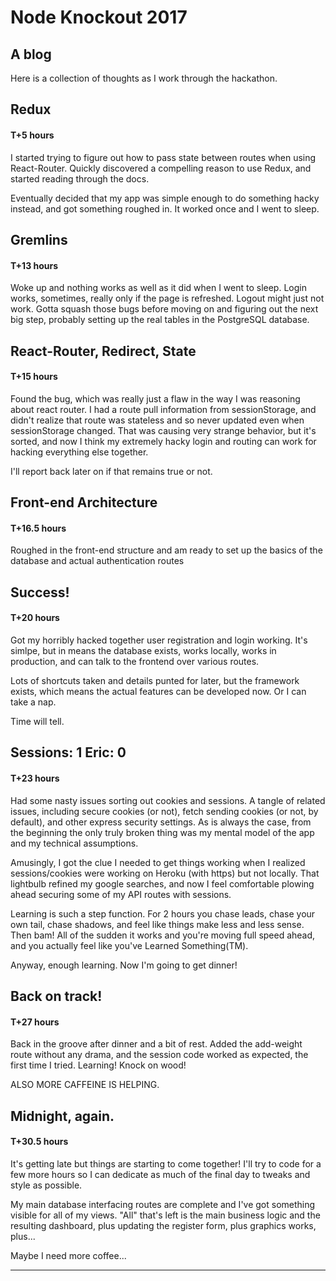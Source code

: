 # Node Knockout 2017 

## A blog 

Here is a collection of thoughts as I work through the hackathon. 

## Redux

#### T+5 hours

I started trying to figure out how to pass state between routes when using React-Router. Quickly discovered a compelling reason to use Redux, and started reading through the docs. 

Eventually decided that my app was simple enough to do something hacky instead, and got something roughed in. It worked once and I went to sleep.

## Gremlins

#### T+13 hours

Woke up and nothing works as well as it did when I went to sleep. Login works, sometimes, really only if the page is refreshed. Logout might just not work. Gotta squash those bugs before moving on and figuring out the next big step, probably setting up the real tables in the PostgreSQL database.

## React-Router, Redirect, State

#### T+15 hours

Found the bug, which was really just a flaw in the way I was reasoning about react router. I had a route pull information from sessionStorage, and didn't realize that route was stateless and so never updated even when sessionStorage changed. That was causing very strange behavior, but it's sorted, and now I think my extremely hacky login and routing can work for hacking everything else together.

I'll report back later on if that remains true or not.

## Front-end Architecture

#### T+16.5 hours

Roughed in the front-end structure and am ready to set up the basics of the database and actual authentication routes

## Success!

#### T+20 hours

Got my horribly hacked together user registration and login working. It's simlpe, but in means the database exists, works locally, works in production, and can talk to the frontend over various routes.

Lots of shortcuts taken and details punted for later, but the framework exists, which means the actual features can be developed now. Or I can take a nap.

Time will tell.

## Sessions: 1 Eric: 0

#### T+23 hours

Had some nasty issues sorting out cookies and sessions. A tangle of related issues, including secure cookies (or not), fetch sending cookies (or not, by default), and other express security settings. As is always the case, from the beginning the only truly broken thing was my mental model of the app and my technical assumptions.

Amusingly, I got the clue I needed to get things working when I realized sessions/cookies were working on Heroku (with https) but not locally. That lightbulb refined my google searches, and now I feel comfortable plowing ahead securing some of my API routes with sessions.

Learning is such a step function. For 2 hours you chase leads, chase your own tail, chase shadows, and feel like things make less and less sense. Then bam! All of the sudden it works and you're moving full speed ahead, and you actually feel like you've Learned Something(TM).

Anyway, enough learning. Now I'm going to get dinner!

## Back on track!

#### T+27 hours

Back in the groove after dinner and a bit of rest. Added the add-weight route without any drama, and the session code worked as expected, the first time I tried. Learning! Knock on wood!

ALSO MORE CAFFEINE IS HELPING.

## Midnight, again.

#### T+30.5 hours

It's getting late but things are starting to come together! I'll try to code for a few more hours so I can dedicate as much of the final day to tweaks and style as possible.

My main database interfacing routes are complete and I've got something visible for all of my views. "All" that's left is the main business logic and the resulting dashboard, plus updating the register form, plus graphics works, plus...

Maybe I need more coffee...

- - - - - - - - 